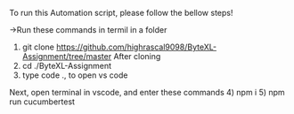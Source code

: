 To run this Automation script, please follow the bellow steps!


->Run these commands in termil in a folder

1) git clone https://github.com/highrascal9098/ByteXL-Assignment/tree/master
   After cloning
2) cd ./ByteXL-Assignment
3) type code ., to open vs code

  Next, open terminal in vscode, and enter these commands
4) npm i
5) npm run cucumbertest
